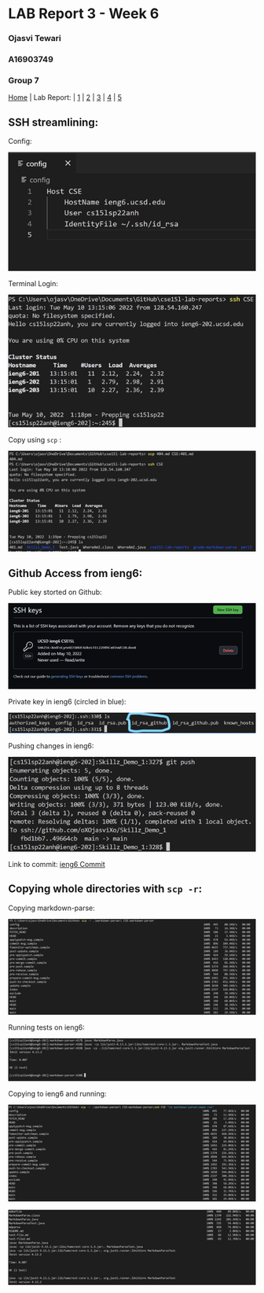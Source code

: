 # LAB Report 3 - Week 6
### Ojasvi Tewari
### A16903749
### Group 7

[Home](index.html) | Lab Report: | [1](lab-report-1-week-2.html) | [2](lab-report-2-week-4.html) | [3](lab-report-3-week-6.html) | [4](lab-report-4-week-8.html) | [5](lab-report-5-week-10.html)

## SSH streamlining:

Config:

![config](screenshots/SSHConfig.png)

Terminal Login:

![Login](screenshots/SSHStreamline.png)

Copy using `scp` :

![Copy](screenshots/SSHCopy.png)

## Github Access from ieng6:

Public key storted on Github:

![PubKey](screenshots/ieng6GitKey.png)

Private key in ieng6 (circled in blue):

![PrivKey](screenshots/ieng6PrivateKey.jpg)

Pushing changes in ieng6:

![GitPush](screenshots/ieng6GitPush.png)

Link to commit: [ieng6 Commit](https://github.com/oXOjasviXo/Skillz_Demo_1/commit/49664cbfa541f9b874cf9af51369291000c89ea5)

## Copying whole directories with `scp -r`:

Copying markdown-parse:

![CopyMkdPrs](screenshots/SCPRepo.png)

Running tests on ieng6:

![ieng6Running](screenshots/SCPRunning.png)

Copying to ieng6 and running:

![SCP+SSH Pt1](screenshots/SCP_SSHPt1.png)

![SCP+SSH Pt2](screenshots/SCP_SSHPt2.png)